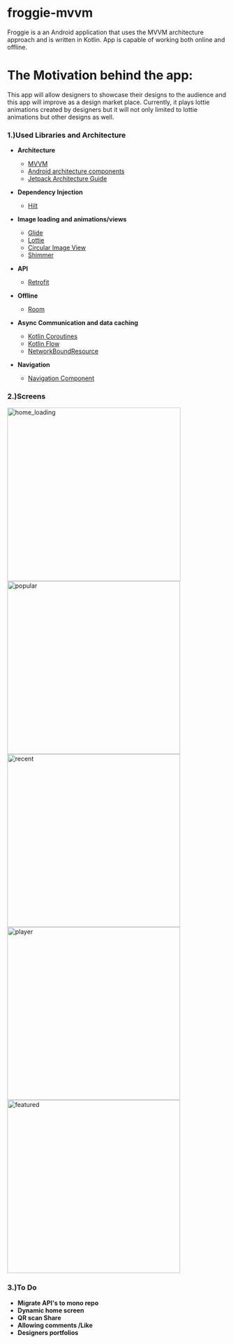 # froggie-mvvm
Froggie is a an Android application that uses the MVVM architecture approach and is written in Kotlin. 
App is capable of working both online and offline.

# The Motivation behind the app:
This app will allow designers to showcase their designs to the audience and this app will improve as a design market place. 
Currently, it plays lottie animations created by designers but it will not only limited to lottie animations but other designs as well.


### 1.)Used Libraries and Architecture
- **Architecture**  
     * [MVVM](https://developer.android.com/jetpack/guide?gclid=Cj0KCQjwxdSHBhCdARIsAG6zhlVhsDIRhgPzGSshbH7BPyXgzTI9zPLZgxXP5V5ol3KFyCp-gFKZf4oaAgYOEALw_wcB&gclsrc=aw.ds)
     * [Android architecture components](https://developer.android.com/topic/libraries/architecture/index.html)
     * [Jetpack Architecture Guide](https://developer.android.com/jetpack/guide) 
     
- **Dependency Injection**  
    * [Hilt](https://dagger.dev/hilt/)
        
- **Image loading and animations/views**
    * [Glide](https://github.com/bumptech/glide)
    * [Lottie](https://github.com/airbnb/lottie-android)
    * [Circular Image View](https://github.com/hdodenhof/CircleImageView)
    * [Shimmer](https://facebook.github.io/shimmer-android/)
        
        
- **API**
     * [Retrofit](https://square.github.io/retrofit/) 
        
- **Offline**
     * [Room](https://square.github.io/retrofit/) 
         
- **Async Communication and data caching**
     * [Kotlin Coroutines](https://developer.android.com/kotlin/coroutines?gclid=Cj0KCQjwxdSHBhCdARIsAG6zhlVAkTBk3eW_R4YZYvyGqNlX3PFEtQWBY0yjmGj74Flk5ZW6UDnu1V4aAsLeEALw_wcB&gclsrc=aw.ds) 
     * [Kotlin Flow](https://developer.android.com/kotlin/flow) 
     * [NetworkBoundResource](https://developer.android.com/jetpack/guide) 
         
- **Navigation**
    * [Navigation Component](https://developer.android.com/guide/navigation/navigation-getting-started)
    
### 2.)Screens 

<img width="397" alt="home_loading" src="https://user-images.githubusercontent.com/4921099/126253525-86445218-76e4-4a66-a821-4be3370677bb.png">  
<img width="396" alt="popular" src="https://user-images.githubusercontent.com/4921099/126253615-3b637acd-6ed4-4abb-a2a2-d1805e9221f0.png">
<img width="396" alt="recent" src="https://user-images.githubusercontent.com/4921099/126253678-dcfd0753-2d4a-4443-80f1-4cbd445fcbaf.png">
<img width="396" alt="player" src="https://user-images.githubusercontent.com/4921099/126253773-d9763060-8235-4e26-bbf8-fcba1b9013f1.png">
<img width="396" alt="featured" src="https://user-images.githubusercontent.com/4921099/126253850-5ada4671-6143-4b91-8c81-8a6b63caf016.png">



### 3.)To Do
- **Migrate API's to mono repo**
- **Dynamic home screen**
- **QR scan Share**
- **Allowing comments /Like**
- **Designers portfolios**
      
     
              
        
        
